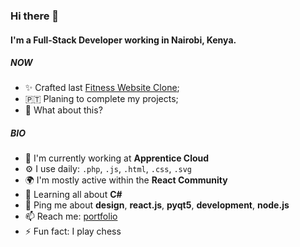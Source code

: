 ### Hi there 👋

#### I'm a Full-Stack Developer working in Nairobi, Kenya.

##### NOW

- ✨ Crafted last [Fitness Website Clone](https://tish254.github.io/fitness-website-clone/);
- 🇵🇹  Planing to complete my projects;
- 🍑 What about this?

##### BIO

- 🏢 I'm currently working at **Apprentice Cloud**
- ⚙️ I use daily: `.php`, `.js`, `.html`, `.css`, `.svg`
- 🌍 I'm mostly active within the **React Community**
- 🌱 Learning all about **C#**
- 💬 Ping me about **design**, **react.js**, **pyqt5**, **development**, **node.js**
- 📫 Reach me: [portfolio](https://tish254.github.io/oscar-tiego/)
- ⚡️ Fun fact: I play chess

